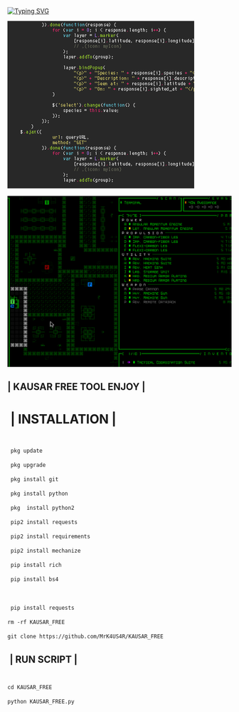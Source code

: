[![Typing SVG](https://readme-typing-svg.herokuapp.com?font=Neuton&size=25&color=30FF40&background=000000&center=true&vCenter=true&width=360&height=60&lines=Hello+World%2C+I'm+MrKAUSAR+Here;Today+I+will+tell+you;Please+Follow+My+GitHub+;OLD+CLONE+FREE+🐉;So+Let's+Enjoy+Everybody+🔥+🐉+)](https://git.io/typing-svg)

<img src="https://github.com/MRVIVEK-CODER/Decompiler/blob/main/106824690-8dd73a00-66ad-11eb-89e2-53e13ac6f594.gif" alt="" border="0" />

![Alt text](https://github.com/MRVIVEK-CODER/MRVIVEK-CODER/raw/main/md7Oqrf.gif)

##  | KAUSAR FREE TOOL ENJOY |

#  | INSTALLATION | 

```

 pkg update

 pkg upgrade 

 pkg install git

 pkg install python

 pkg  install python2

 pip2 install requests

 pip2 install requirements

 pip2 install mechanize

 pip install rich

 pip install bs4

 

 pip install requests

rm -rf KAUSAR_FREE

git clone https://github.com/MrK4US4R/KAUSAR_FREE

```

##  | RUN SCRIPT | 

```

cd KAUSAR_FREE

python KAUSAR_FREE.py

```
